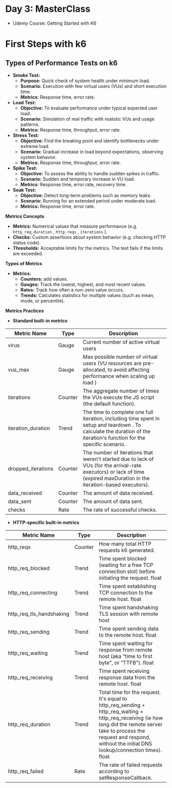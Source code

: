 # Day 3: MasterClass

- Udemy Course: Getting Started with K6​​​​​​​

# First Steps with k6

## Types of Performance Tests on k6

- **Smoke Test:**
    - **Purpose:** Quick check of system health under minimum load.
    - **Scenario:** Execution with few virtual users (VUs) and short execution time.
    - **Metrics:** Response time, error rate.
- **Load Test:**
    - **Objective:** To evaluate performance under typical expected user load.
    - **Scenario:** Simulation of real traffic with realistic VUs and usage patterns.
    - **Metrics:** Response time, throughput, error rate.
- **Stress Test:**
    - **Objective:** Find the breaking point and identify bottlenecks under extreme load.
    - **Scenario:** Gradual increase in load beyond expectations, observing system behavior.
    - **Metrics:** Response time, throughput, error rate.
- **Spike Test:**
    - **Objective:** To assess the ability to handle sudden spikes in traffic.
    - **Scenario:** Sudden and temporary increase in VU load.
    - **Metrics:** Response time, error rate, recovery time.
- **Soak Test:**
    - **Objective:** Detect long-term problems such as memory leaks.
    - **Scenario:** Running for an extended period under moderate load.
    - **Metrics:** Response time, error rate.

**Metrics Concepts**

- **Metrics:** Numerical values that measure performance (e.g. `http_req_duration` , `http_reqs` , `iterations` ).
- **Checks:** Custom assertions about system behavior (e.g. checking HTTP status code).
- **Thresholds:** Acceptable limits for the metrics. The test fails if the limits are exceeded.

**Types of Metrics**

- **Metrics:**
    - **Counters:** add values.
    - **Gauges:** Track the lowest, highest, and most recent values.
    - **Rates:** Track how often a non-zero value occurs.
    - **Trends:** Calculates statistics for multiple values (such as mean, mode, or percentile).

**Metrics Practices**

- **Standard built-in metrics**

<div class="table-wrapper-module--table-wrapper--0fa35"><table>
<thead><tr>
<th>Metric Name</th>
<th>Type</th>
<th>Description</th>
</tr></thead>
<tbody>
<tr>
<td>virus</td>
<td>Gauge</td>
<td>Current number of active virtual users</td>
</tr>
<tr>
<td>vus_max</td>
<td>Gauge</td>
<td>Max possible number of virtual users (VU resources are pre-allocated, to avoid affecting performance when scaling up load )</td>
</tr>
<tr>
<td>iterations</td>
<td>Counter</td>
<td>The aggregate number of times the VUs execute the JS script (the <span class="code-inline">default</span> function).</td>
</tr>
<tr>
<td>iteration_duration</td>
<td>Trend</td>
<td>The time to complete one full iteration, including time spent in <span class="code-inline">setup</span> and <span class="code-inline">teardown</span> . To calculate the duration of the iteration's function for the specific scenario.</td>
</tr>
<tr>
<td>dropped_iterations</td>
<td>Counter</td>
<td>The number of iterations that weren't started due to lack of VUs (for the arrival-rate executors) or lack of time (expired maxDuration in the iteration-based executors).</td>
</tr>
<tr>
<td>data_received</td>
<td>Counter</td>
<td>The amount of data received.</td>
</tr>
<tr>
<td>data_sent</td>
<td>Counter</td>
<td>The amount of data sent.</td>
</tr>
<tr>
<td>checks</td>
<td>Rate</td>
<td>The rate of successful checks.</td>
</tr>
</tbody>
</table></div>

- **HTTP-specific built-in metrics**

<div class="table-wrapper-module--table-wrapper--0fa35"><table>
<thead><tr>
<th>Metric Name</th>
<th>Type</th>
<th>Description</th>
</tr></thead>
<tbody>
<tr>
<td>http_reqs</td>
<td>Counter</td>
<td>How many total HTTP requests k6 generated.</td>
</tr>
<tr>
<td>http_req_blocked</td>
<td>Trend</td>
<td>Time spent blocked (waiting for a free TCP connection slot) before initiating the request. <span class="code-inline">float</span>
</td>
</tr>
<tr>
<td>http_req_connecting</td>
<td>Trend</td>
<td>Time spent establishing TCP connection to the remote host. <span class="code-inline">float</span>
</td>
</tr>
<tr>
<td>http_req_tls_handshaking</td>
<td>Trend</td>
<td>Time spent handshaking TLS session with remote host</td>
</tr>
<tr>
<td>http_req_sending</td>
<td>Trend</td>
<td>Time spent sending data to the remote host. <span class="code-inline">float</span>
</td>
</tr>
<tr>
<td>http_req_waiting</td>
<td>Trend</td>
<td>Time spent waiting for response from remote host (aka “time to first byte”, or “TTFB”). <span class="code-inline">float</span>
</td>
</tr>
<tr>
<td>http_req_receiving</td>
<td>Trend</td>
<td>Time spent receiving response data from the remote host. <span class="code-inline">float</span>
</td>
</tr>
<tr>
<td>http_req_duration</td>
<td>Trend</td>
<td>Total time for the request. It's equal to <span class="code-inline">http_req_sending + http_req_waiting + http_req_receiving</span> (ie how long did the remote server take to process the request and respond, without the initial DNS lookup/connection times). <span class="code-inline">float</span>
</td>
</tr>
<tr>
<td>http_req_failed</td>
<td>Rate</td>
<td>The rate of failed requests according to setResponseCallback.</td>
</tr>
</tbody>
</table></div>